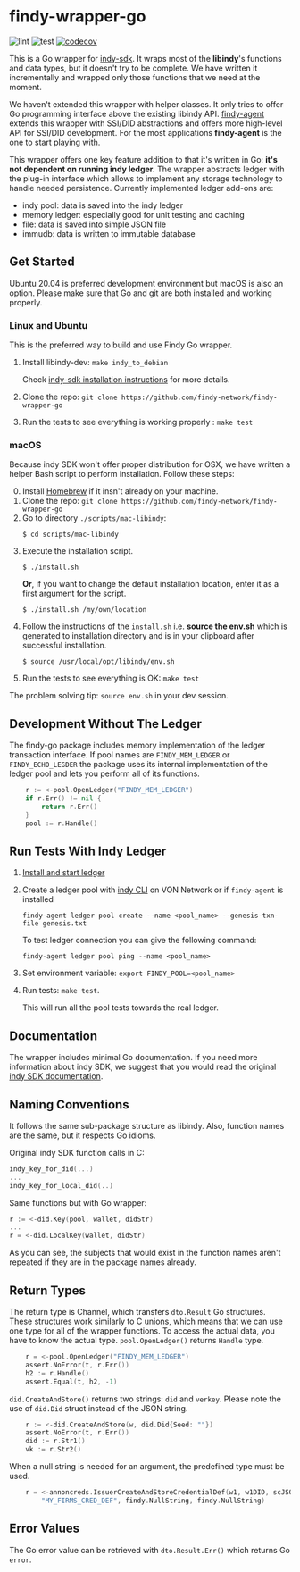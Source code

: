 # findy-wrapper-go

![lint](https://github.com/findy-network/findy-wrapper-go/workflows/golangci-lint/badge.svg?branch=dev)
![test](https://github.com/findy-network/findy-wrapper-go/workflows/test/badge.svg?branch=dev)
[![codecov](https://codecov.io/gh/findy-network/findy-wrapper-go/branch/master/graph/badge.svg?token=2OPADTJQJ3)](https://codecov.io/gh/findy-network/findy-wrapper-go)

This is a Go wrapper for [indy-sdk](https://github.com/hyperledger/indy-sdk). It
wraps most of the **libindy**'s functions and data types, but it doesn't try to be
complete. We have written it incrementally and wrapped only those functions that
we need at the moment.

We haven't extended this wrapper with helper classes. It only tries to offer Go
programming interface above the existing libindy API. [findy-agent](https://github.com/findy-network/findy-agent)
extends this wrapper with SSI/DID abstractions and offers more high-level API
for SSI/DID development. For the most applications **findy-agent** is the one to
start playing with.

This wrapper offers one key feature addition to that it's written in Go: **it's
not dependent on running indy ledger.** The wrapper abstracts ledger with the
plug-in interface which allows to implement any storage technology to handle
needed persistence. Currently implemented ledger add-ons are:

- indy pool: data is saved into the indy ledger
- memory ledger: especially good for unit testing and caching
- file: data is saved into simple JSON file
- immudb: data is written to immutable database

## Get Started

Ubuntu 20.04 is preferred development environment but macOS is also an option.
Please make sure that Go and git are both installed and working properly.

### Linux and Ubuntu

This is the preferred way to build and use Findy Go wrapper.

1. Install libindy-dev: `make indy_to_debian`

   Check [indy-sdk installation instructions](https://github.com/hyperledger/indy-sdk/#installing-the-sdk)  for more details.
2. Clone the repo: `git clone https://github.com/findy-network/findy-wrapper-go`
3. Run the tests to see everything is working properly : `make test`

### macOS

Because indy SDK won't offer proper distribution for OSX, we have written a
helper Bash script to perform installation. Follow these steps:

0. Install [Homebrew](https://brew.sh/) if it insn't already on your machine.
1. Clone the repo: `git clone https://github.com/findy-network/findy-wrapper-go`
2. Go to directory `./scripts/mac-libindy`:
   ```
   $ cd scripts/mac-libindy
   ```
3. Execute the installation script. 
   ```
   $ ./install.sh
   ```
   **Or**, if you want to change the default installation location, enter it as
   a first argument for the script.
   ```
   $ ./install.sh /my/own/location
   ```
4. Follow the instructions of the `install.sh` i.e. **source the env.sh** which
is generated to installation directory and is in your clipboard after successful
installation.
   ```
   $ source /usr/local/opt/libindy/env.sh
   ```
5. Run the tests to see everything is OK: `make test`

The problem solving tip: `source env.sh` in your dev session. 

## Development Without The Ledger

The findy-go package includes memory implementation of the ledger transaction
interface. If pool names are `FINDY_MEM_LEDGER` or `FINDY_ECHO_LEGDER` the
package uses its internal implementation of the ledger pool and lets you
perform all of its functions.

```go
	r := <-pool.OpenLedger("FINDY_MEM_LEDGER")
	if r.Err() != nil {
		return r.Err()
	}
	pool := r.Handle()
```

## Run Tests With Indy Ledger

1. [Install and start ledger](https://github.com/bcgov/von-network/blob/master/docs/UsingVONNetwork.md#building-and-starting)
2. Create a ledger pool with [indy CLI](https://github.com/bcgov/von-network/blob/master/docs/UsingVONNetwork.md#using-the-cli) on VON Network or if `findy-agent` is installed

   `findy-agent ledger pool create --name <pool_name> --genesis-txn-file genesis.txt`

   To test ledger connection you can give the following command:

   `findy-agent ledger pool ping --name <pool_name>`

3. Set environment variable: `export FINDY_POOL=<pool_name>`
4. Run tests: `make test`.

   This will run all the pool tests towards the real ledger.

## Documentation

The wrapper includes minimal Go documentation. If you need more information
about indy SDK, we suggest that you would read the original
[indy SDK documentation](https://hyperledger-indy.readthedocs.io/projects/sdk/en/latest/docs/index.html).

## Naming Conventions

It follows the same sub-package structure as libindy.
Also, function names are the same, but it respects Go idioms.

Original indy SDK function calls in C:

```C
indy_key_for_did(...)
...
indy_key_for_local_did(..)
```

Same functions but with Go wrapper:

```go
r := <-did.Key(pool, wallet, didStr)
...
r = <-did.LocalKey(wallet, didStr)
```

As you can see, the subjects that would exist in the function names aren't
repeated if they are in the package names already.

## Return Types

The return type is Channel, which transfers `dto.Result` Go structures. These
structures work similarly to C unions, which means that we can use one type for
all of the wrapper functions. To access the actual data, you have to know the
actual type. `pool.OpenLedger()` returns `Handle` type.

```go
	r = <-pool.OpenLedger("FINDY_MEM_LEDGER")
	assert.NoError(t, r.Err())
	h2 := r.Handle()
	assert.Equal(t, h2, -1)
```

`did.CreateAndStore()` returns two strings: `did` and `verkey`. Please note the
use of `did.Did` struct instead of the JSON string.

```go
	r := <-did.CreateAndStore(w, did.Did{Seed: ""})
	assert.NoError(t, r.Err())
	did := r.Str1()
	vk := r.Str2()
```

When a null string is needed for an argument, the predefined type must be used.

```go
	r = <-annoncreds.IssuerCreateAndStoreCredentialDef(w1, w1DID, scJSON,
		"MY_FIRMS_CRED_DEF", findy.NullString, findy.NullString)
```

## Error Values

The Go error value can be retrieved with `dto.Result.Err()` which returns Go
`error`.

